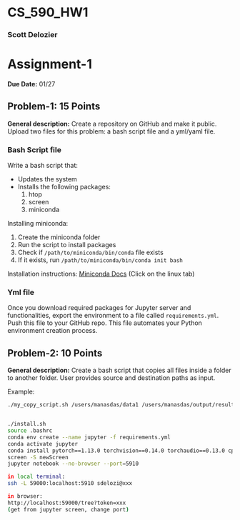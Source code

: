 # CS_590_HW1
### Scott Delozier

# Assignment-1

**Due Date:** 01/27

## Problem-1: 15 Points

**General description:** Create a repository on GitHub and make it public. Upload two files for this problem: a bash script file and a yml/yaml file.

### Bash Script file

Write a bash script that:
- Updates the system
- Installs the following packages:
  1. htop
  2. screen
  3. miniconda

Installing miniconda:
1. Create the miniconda folder
2. Run the script to install packages
3. Check if `/path/to/miniconda/bin/conda` file exists
4. If it exists, run `/path/to/miniconda/bin/conda init bash`

Installation instructions: [Miniconda Docs](https://docs.conda.io/projects/miniconda/en/latest/index.html) (Click on the linux tab)

### Yml file

Once you download required packages for Jupyter server and functionalities, export the environment to a file called `requirements.yml`. Push this file to your GitHub repo. This file automates your Python environment creation process.

## Problem-2: 10 Points

**General description:** Create a bash script that copies all files inside a folder to another folder. User provides source and destination paths as input.

Example:
```bash
./my_copy_script.sh /users/manasdas/data1 /users/manasdas/output/results


./install.sh
source .bashrc
conda env create --name jupyter -f requirements.yml
conda activate jupyter
conda install pytorch==1.13.0 torchvision==0.14.0 torchaudio==0.13.0 cpuonly -c pytorch
screen -S newScreen
jupyter notebook --no-browser --port=5910

in local terminal:
ssh -L 59000:localhost:5910 sdelozi@xxx

in browser:
http://localhost:59000/tree?token=xxx
(get from jupyter screen, change port)